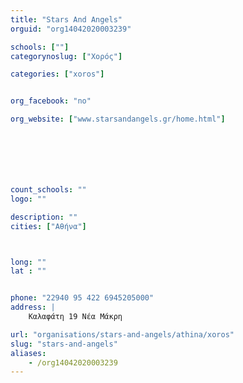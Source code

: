 ```yaml
---
title: "Stars And Angels"
orguid: "org14042020003239"

schools: [""]
categorynoslug: ["Χορός"]

categories: ["xoros"]


org_facebook: "no"

org_website: ["www.starsandangels.gr/home.html"]







count_schools: ""
logo: ""

description: ""
cities: ["Αθήνα"]



long: ""
lat : ""


phone: "22940 95 422 6945205000"
address: |
    Καλαφάτη 19 Νέα Μάκρη

url: "organisations/stars-and-angels/athina/xoros"
slug: "stars-and-angels"
aliases:
    - /org14042020003239
---
```



